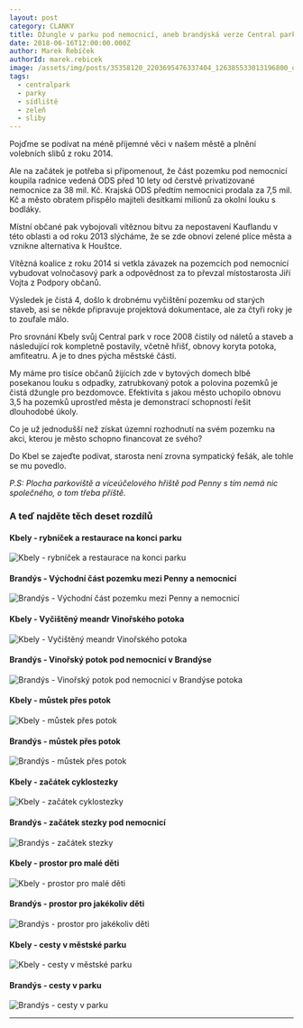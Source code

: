 ```yaml
---
layout: post
category: CLANKY
title: Džungle v parku pod nemocnicí, aneb brandýská verze Central parku
date: 2018-06-16T12:00:00.000Z
author: Marek Řebíček
authorId: marek.rebicek
image: /assets/img/posts/35358120_2203695476337404_126385533013196800_o.jpg
tags:
  - centralpark
  - parky
  - sídliště
  - zeleň
  - sliby
---
```

Pojďme se podívat na méně příjemné věci v našem městě a plnění volebních slibů z roku 2014.

Ale na začátek je potřeba si připomenout, že část pozemku pod nemocnicí koupila radnice vedená ODS před 10 lety od čerstvě privatizované nemocnice za 38 mil. Kč. Krajská ODS předtím nemocnici prodala za 7,5 mil. Kč a město obratem přispělo majiteli desítkami milionů za okolní louku s bodláky.

Místní občané pak vybojovali vítěznou bitvu za nepostavení Kauflandu v této oblasti a od roku 2013 slýcháme, že se zde obnoví zelené plíce města a vznikne alternativa k Houštce.

Vítězná koalice z roku 2014 si vetkla závazek na pozemcích pod nemocnicí vybudovat volnočasový park a odpovědnost za to převzal místostarosta Jiří Vojta z Podpory občanů.

Výsledek je čistá 4, došlo k drobnému vyčištění pozemku od starých staveb, asi se někde připravuje projektová dokumentace, ale za čtyři roky je to zoufale málo.

Pro srovnání Kbely svůj Central park v roce 2008 čistily od náletů a staveb a následující rok kompletně postavily, včetně hřišť, obnovy koryta potoka, amfiteatru. A je to dnes pýcha městské části.

My máme pro tisíce občanů žijících zde v bytových domech blbě posekanou louku s odpadky, zatrubkovaný potok a polovina pozemků je čistá džungle pro bezdomovce.
Efektivita s jakou město uchopilo obnovu 3,5 ha pozemků uprostřed města je demonstrací schopností řešit dlouhodobé úkoly.

Co je už jednodušší než získat územní rozhodnutí na svém pozemku na akci, kterou je město schopno financovat ze svého?

Do Kbel se zajeďte podívat, starosta není zrovna sympatický fešák, ale tohle se mu povedlo.

_P.S: Plocha parkoviště a víceúčelového hřiště pod Penny s tím nemá nic společného, o tom třeba příště._

### A teď najděte těch deset rozdílů

#### Kbely - rybníček a restaurace na konci parku

![Kbely - rybníček a restaurace na konci parku](/assets/img/posts/35358120_2203695476337404_126385533013196800_o.jpg)

#### Brandýs - Východní část pozemku mezi Penny a nemocnicí
![Brandýs - Východní část pozemku mezi Penny a nemocnicí](/assets/img/posts/35416839_2203695976337354_8670583202961686528_o.jpg)

#### Kbely - Vyčištěný meandr Vinořského potoka
![Kbely - Vyčištěný meandr Vinořského potoka](/assets/img/posts/35439650_2203695076337444_7033029322524852224_o.jpg)

#### Brandýs - Vinořský potok pod nemocnicí v Brandýse
![Brandýs - Vinořský potok pod nemocnicí v Brandýse potoka](/assets/img/posts/35476438_2203695809670704_7193804207705554944_o.jpg)

#### Kbely - můstek přes potok
![Kbely - můstek přes potok](/assets/img/posts/35409382_2203695373004081_1279578118775898112_o.jpg)

#### Brandýs - můstek přes potok
![Brandýs - můstek přes potok](/assets/img/posts/35427377_2203696193003999_7521501227318771712_o.jpg)

#### Kbely - začátek cyklostezky
![Kbely - začátek cyklostezky](/assets/img/posts/35414690_2203695496337402_5530484796985180160_o.jpg)

#### Brandýs - začátek stezky pod nemocnicí
![Brandýs - začátek stezky](/assets/img/posts/35361801_2203696003004018_6393888607777587200_o.jpg)

#### Kbely - prostor pro malé děti
![Kbely - prostor pro malé děti](/assets/img/posts/35426817_2203694996337452_7991588945508958208_o.jpg)

#### Brandýs - prostor pro jakékoliv děti
![Brandýs - prostor pro jakékoliv děti](/assets/img/posts/35476167_2203695699670715_7409058017141850112_o.jpg)

#### Kbely - cesty v městské parku
![Kbely - cesty v městské parku](/assets/img/posts/35413908_2203695059670779_1209221151398559744_o.jpg)

#### Brandýs - cesty v parku
![Brandýs - cesty v parku](/assets/img/posts/35557984_2203695926337359_9168882190497349632_o.jpg)

- - -
